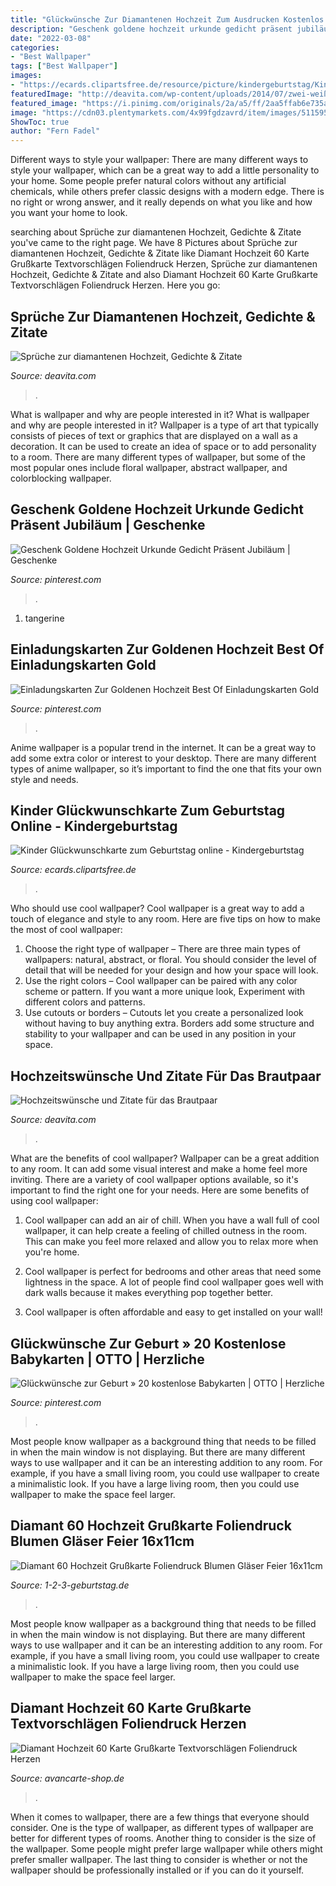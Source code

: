 ```yaml
---
title: "Glückwünsche Zur Diamantenen Hochzeit Zum Ausdrucken Kostenlos ~ Diamant 60 Hochzeit Grußkarte Foliendruck Blumen Gläser Feier 16x11cm"
description: "Geschenk goldene hochzeit urkunde gedicht präsent jubiläum"
date: "2022-03-08"
categories:
- "Best Wallpaper"
tags: ["Best Wallpaper"]
images:
- "https://ecards.clipartsfree.de/resource/picture/kindergeburtstag/Kinder-Glueckwunschkarte-zum-Geburtstag-online.png"
featuredImage: "http://deavita.com/wp-content/uploads/2014/07/zwei-weißen-Herzen-mit-Tischdecke-Rosenblüten.jpg"
featured_image: "https://i.pinimg.com/originals/2a/a5/ff/2aa5ffab6e735a3a4f5df0808982b46a.jpg"
image: "https://cdn03.plentymarkets.com/4x99fgdzavrd/item/images/511595/full/00474190.JPG"
ShowToc: true
author: "Fern Fadel"
---
```



Different ways to style your wallpaper:
There are many different ways to style your wallpaper, which can be a great way to add a little personality to your home. Some people prefer natural colors without any artificial chemicals, while others prefer classic designs with a modern edge. There is no right or wrong answer, and it really depends on what you like and how you want your home to look.

	

		
searching about Sprüche zur diamantenen Hochzeit, Gedichte &amp; Zitate you've came to the right page. We have 8 Pictures about Sprüche zur diamantenen Hochzeit, Gedichte &amp; Zitate like Diamant Hochzeit 60 Karte Grußkarte Textvorschlägen Foliendruck Herzen, Sprüche zur diamantenen Hochzeit, Gedichte &amp; Zitate and also Diamant Hochzeit 60 Karte Grußkarte Textvorschlägen Foliendruck Herzen. Here you go:
		
    
## Sprüche Zur Diamantenen Hochzeit, Gedichte &amp; Zitate

<img loading=lazy src="https://deavita.com/wp-content/uploads/2020/06/Ehe-und-Wein-haben-eines-gemeinsam-Die-wahre-Güte-zeigt-sich-erst-nach-Jahren.jpg" onerror="this.onerror=null;this.src='https://tse3.mm.bing.net/th?id=OIP.Mu5GCxJOhQNCyc0KYSXmwAHaHa&amp;pid=15.1';" alt="Sprüche zur diamantenen Hochzeit, Gedichte &amp; Zitate">

_Source: deavita.com_

>. 

	

What is wallpaper and why are people interested in it?
What is wallpaper and why are people interested in it?
Wallpaper is a type of art that typically consists of pieces of text or graphics that are displayed on a wall as a decoration. It can be used to create an idea of space or to add personality to a room. There are many different types of wallpaper, but some of the most popular ones include floral wallpaper, abstract wallpaper, and colorblocking wallpaper.

    
## Geschenk Goldene Hochzeit Urkunde Gedicht Präsent Jubiläum | Geschenke

<img loading=lazy src="https://i.pinimg.com/originals/2a/a5/ff/2aa5ffab6e735a3a4f5df0808982b46a.jpg" onerror="this.onerror=null;this.src='https://tse3.mm.bing.net/th?id=OIP.6h5r2kLZofQfcDKedT3kJgHaKe&amp;pid=15.1';" alt="Geschenk Goldene Hochzeit Urkunde Gedicht Präsent Jubiläum | Geschenke">

_Source: pinterest.com_

>. 

	

1. tangerine 

    
## Einladungskarten Zur Goldenen Hochzeit Best Of Einladungskarten Gold

<img loading=lazy src="https://i.pinimg.com/736x/ea/c3/f3/eac3f302932701c84c93fff52327c285.jpg" onerror="this.onerror=null;this.src='https://tse4.mm.bing.net/th?id=OIP.RYlVRvO8aDRr_Yd5GppRiAHaLC&amp;pid=15.1';" alt="Einladungskarten Zur Goldenen Hochzeit Best Of Einladungskarten Gold">

_Source: pinterest.com_

>. 

	

Anime wallpaper is a popular trend in the internet. It can be a great way to add some extra color or interest to your desktop. There are many different types of anime wallpaper, so it’s important to find the one that fits your own style and needs.

    
## Kinder Glückwunschkarte Zum Geburtstag Online - Kindergeburtstag

<img loading=lazy src="https://ecards.clipartsfree.de/resource/picture/kindergeburtstag/Kinder-Glueckwunschkarte-zum-Geburtstag-online.png" onerror="this.onerror=null;this.src='https://tse3.mm.bing.net/th?id=OIP.cy5gJk3jUAQRqEqLCXD7_gHaFj&amp;pid=15.1';" alt="Kinder Glückwunschkarte zum Geburtstag online - Kindergeburtstag">

_Source: ecards.clipartsfree.de_

>. 

	

Who should use cool wallpaper?
Cool wallpaper is a great way to add a touch of elegance and style to any room. Here are five tips on how to make the most of cool wallpaper: 
1) Choose the right type of wallpaper – There are three main types of wallpapers: natural, abstract, or floral. You should consider the level of detail that will be needed for your design and how your space will look. 
2) Use the right colors – Cool wallpaper can be paired with any color scheme or pattern. If you want a more unique look, Experiment with different colors and patterns. 
3) Use cutouts or borders – Cutouts let you create a personalized look without having to buy anything extra. Borders add some structure and stability to your wallpaper and can be used in any position in your space.

    
## Hochzeitswünsche Und Zitate Für Das Brautpaar

<img loading=lazy src="http://deavita.com/wp-content/uploads/2014/07/zwei-weißen-Herzen-mit-Tischdecke-Rosenblüten.jpg" onerror="this.onerror=null;this.src='https://tse1.mm.bing.net/th?id=OIP.r55Og69_mJpNlDd4YJzrPgHaFM&amp;pid=15.1';" alt="Hochzeitswünsche und Zitate für das Brautpaar">

_Source: deavita.com_

>. 

	

What are the benefits of cool wallpaper?
Wallpaper can be a great addition to any room. It can add some visual interest and make a home feel more inviting. There are a variety of cool wallpaper options available, so it's important to find the right one for your needs. Here are some benefits of using cool wallpaper: 
1. Cool wallpaper can add an air of chill. When you have a wall full of cool wallpaper, it can help create a feeling of chilled outness in the room. This can make you feel more relaxed and allow you to relax more when you're home. 

2. Cool wallpaper is perfect for bedrooms and other areas that need some lightness in the space. A lot of people find cool wallpaper goes well with dark walls because it makes everything pop together better. 

3. Cool wallpaper is often affordable and easy to get installed on your wall!

    
## Glückwünsche Zur Geburt » 20 Kostenlose Babykarten | OTTO | Herzliche

<img loading=lazy src="https://i.pinimg.com/736x/29/af/85/29af85e96a4e259773b23738bf6d8ab7.jpg" onerror="this.onerror=null;this.src='https://tse3.mm.bing.net/th?id=OIP.RyVCqYxNEFiFLQJKeLxjvQHaLG&amp;pid=15.1';" alt="Glückwünsche zur Geburt » 20 kostenlose Babykarten | OTTO | Herzliche">

_Source: pinterest.com_

>. 

	

Most people know wallpaper as a background thing that needs to be filled in when the main window is not displaying. But there are many different ways to use wallpaper and it can be an interesting addition to any room. For example, if you have a small living room, you could use wallpaper to create a minimalistic look. If you have a large living room, then you could use wallpaper to make the space feel larger.

    
## Diamant 60 Hochzeit Grußkarte Foliendruck Blumen Gläser Feier 16x11cm

<img loading=lazy src="https://cdn03.plentymarkets.com/4x99fgdzavrd/item/images/512377/full/00474100.JPG" onerror="this.onerror=null;this.src='https://tse3.mm.bing.net/th?id=OIP.ibrJciaT3Pi28Y1XfHcfXgHaLI&amp;pid=15.1';" alt="Diamant 60 Hochzeit Grußkarte Foliendruck Blumen Gläser Feier 16x11cm">

_Source: 1-2-3-geburtstag.de_

>. 

	

Most people know wallpaper as a background thing that needs to be filled in when the main window is not displaying. But there are many different ways to use wallpaper and it can be an interesting addition to any room. For example, if you have a small living room, you could use wallpaper to create a minimalistic look. If you have a large living room, then you could use wallpaper to make the space feel larger.

    
## Diamant Hochzeit 60 Karte Grußkarte Textvorschlägen Foliendruck Herzen

<img loading=lazy src="https://cdn03.plentymarkets.com/4x99fgdzavrd/item/images/511595/full/00474190.JPG" onerror="this.onerror=null;this.src='https://tse1.mm.bing.net/th?id=OIP.bOaFmOC-mGGnSFHha9ugJAHaLI&amp;pid=15.1';" alt="Diamant Hochzeit 60 Karte Grußkarte Textvorschlägen Foliendruck Herzen">

_Source: avancarte-shop.de_

>. 

	

When it comes to wallpaper, there are a few things that everyone should consider. One is the type of wallpaper, as different types of wallpaper are better for different types of rooms. Another thing to consider is the size of the wallpaper. Some people might prefer large wallpaper while others might prefer smaller wallpaper. The last thing to consider is whether or not the wallpaper should be professionally installed or if you can do it yourself.

